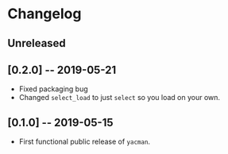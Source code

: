 # Changelog

## Unreleased

## [0.2.0] -- 2019-05-21

- Fixed packaging bug
- Changed `select_load` to just `select` so you load on your own.

## [0.1.0] -- 2019-05-15

- First functional public release of `yacman`.